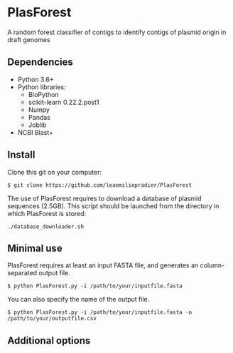 # PlasForest
A random forest classifier of contigs to identify contigs of plasmid origin in draft genomes

## Dependencies
- Python 3.6+
- Python libraries:
  - BioPython
  - scikit-learn 0.22.2.post1
  - Numpy
  - Pandas
  - Joblib
- NCBI Blast+

## Install
Clone this git on your computer:
````
$ git clone https://github.com/leaemiliepradier/PlasForest
````
The use of PlasForest requires to download a database of plasmid sequences (2.5GB). This script should be launched from the directory in which PlasForest is stored:
````
./database_downloader.sh
````

## Minimal use
PlasForest requires at least an input FASTA file, and generates an column-separated output file.
````
$ python PlasForest.py -i /path/to/your/inputfile.fasta
````
You can also specify the name of the output file.
````
$ python PlasForest.py -i /path/to/your/inputfile.fasta -o /path/to/your/outputfile.csv
````

## Additional options

